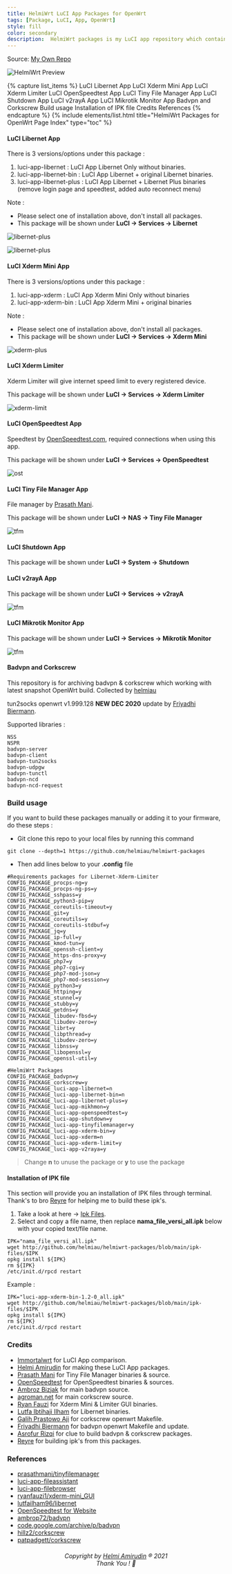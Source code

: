 ```yaml
---
title: HelmiWrt LuCI App Packages for OpenWrt
tags: [Package, LuCI, App, OpenWrt]
style: fill
color: secondary
description:  HelmiWrt packages is my LuCI app repository which contains additional LuCI packages for OpenWrt.
---
```

Source: [My Own Repo](https://github.com/helmiau/helmiwrt-packages)

![HelmiWrt Preview](https://raw.githubusercontent.com/helmiau/helmiau.github.io/master/images/helmiwrt-packages.png)

{% capture list_items %}
LuCI Libernet App
LuCI Xderm Mini App
LuCI Xderm Limiter
LuCI OpenSpeedtest App
LuCI Tiny File Manager App
LuCI Shutdown App
LuCI v2rayA App
LuCI Mikrotik Monitor App
Badvpn and Corkscrew
Build usage
Installation of IPK file
Credits
References
{% endcapture %}
{% include elements/list.html title="HelmiWrt Packages for OpenWrt Page Index" type="toc" %}


#### LuCI Libernet App
There is 3 versions/options under this package :
1. luci-app-libernet : LuCI App Libernet Only without binaries.
2. luci-app-libernet-bin : LuCI App Libernet + original Libernet binaries.
3. luci-app-libernet-plus : LuCI App Libernet + Libernet Plus binaries (remove login page and speedtest, added auto reconnect menu)

Note :
- Please select one of installation above, don't install all packages.
- This package will be shown under **LuCI -> Services -> Libernet**

![libernet-plus](https://raw.githubusercontent.com/helmiau/helmiwrt-packages/main/preview/libernet-prev.png)

![libernet-plus](https://raw.githubusercontent.com/helmiau/helmiwrt-packages/main/preview/libernet-plus-prev.png)


#### LuCI Xderm Mini App
There is 3 versions/options under this package :
1. luci-app-xderm : LuCI App Xderm Mini Only without binaries
2. luci-app-xderm-bin : LuCI App Xderm Mini + original binaries

Note :
- Please select one of installation above, don't install all packages.
- This package will be shown under **LuCI -> Services -> Xderm Mini**

![xderm-plus](https://raw.githubusercontent.com/helmiau/helmiwrt-packages/main/preview/xderm-prev.png)


#### LuCI Xderm Limiter
Xderm Limiter will give internet speed limit to every registered device.

This package will be shown under **LuCI -> Services -> Xderm Limiter**

![xderm-limit](https://raw.githubusercontent.com/helmiau/helmiwrt-packages/main/preview/xderm-limiter-prev.png)


#### LuCI OpenSpeedtest App
Speedtest by [OpenSpeedtest.com](openspeedtest.com), required connections when using this app.

This package will be shown under **LuCI -> Services -> OpenSpeedtest**

![ost](https://raw.githubusercontent.com/helmiau/helmiwrt-packages/main/preview/openspeedtest-prev.png)


#### LuCI Tiny File Manager App
File manager by [Prasath Mani](https://github.com/prasathmani/tinyfilemanager).

This package will be shown under **LuCI -> NAS -> Tiny File Manager**

![tfm](https://raw.githubusercontent.com/helmiau/helmiwrt-packages/main/preview/tinyfilemanager-prev.png)


#### LuCI Shutdown App

This package will be shown under **LuCI -> System -> Shutdown**


#### LuCI v2rayA App

This package will be shown under **LuCI -> Services -> v2rayA**

![tfm](https://raw.githubusercontent.com/helmiau/helmiwrt-packages/main/preview/v2raya-prev.png)



#### LuCI Mikrotik Monitor App

This package will be shown under **LuCI -> Services -> Mikrotik Monitor**

![tfm](https://raw.githubusercontent.com/helmiau/helmiwrt-packages/main/preview/mikhmon-prev.png)




#### Badvpn and Corkscrew
This repository is for archiving badvpn & corkscrew which working with latest snapshot OpenWrt build. Collected by [helmiau](http://www.github.com/helmiau)

tun2socks openwrt v1.999.128 **NEW DEC 2020** update by [Friyadhi Biermann](https://github.com/friyadhibiermann/openwrt_badvpn-tun2socks).

Supported libraries :
```
NSS
NSPR
badvpn-server
badvpn-client
badvpn-tun2socks
badvpn-udpgw
badvpn-tunctl
badvpn-ncd
badvpn-ncd-request
```

### Build usage
If you want to build these packages manually or adding it to your firmware, do these steps :

- Git clone this repo to your local files by running this command

```
git clone --depth=1 https://github.com/helmiau/helmiwrt-packages
```
- Then add lines below to your **.config** file

```
#Requirements packages for Libernet-Xderm-Limiter
CONFIG_PACKAGE_procps-ng=y
CONFIG_PACKAGE_procps-ng-ps=y
CONFIG_PACKAGE_sshpass=y
CONFIG_PACKAGE_python3-pip=y
CONFIG_PACKAGE_coreutils-timeout=y
CONFIG_PACKAGE_git=y
CONFIG_PACKAGE_coreutils=y
CONFIG_PACKAGE_coreutils-stdbuf=y
CONFIG_PACKAGE_jq=y
CONFIG_PACKAGE_ip-full=y
CONFIG_PACKAGE_kmod-tun=y
CONFIG_PACKAGE_openssh-client=y
CONFIG_PACKAGE_https-dns-proxy=y
CONFIG_PACKAGE_php7=y
CONFIG_PACKAGE_php7-cgi=y
CONFIG_PACKAGE_php7-mod-json=y
CONFIG_PACKAGE_php7-mod-session=y
CONFIG_PACKAGE_python3=y
CONFIG_PACKAGE_httping=y
CONFIG_PACKAGE_stunnel=y
CONFIG_PACKAGE_stubby=y
CONFIG_PACKAGE_getdns=y
CONFIG_PACKAGE_libudev-fbsd=y
CONFIG_PACKAGE_libudev-zero=y
CONFIG_PACKAGE_librt=y
CONFIG_PACKAGE_libpthread=y
CONFIG_PACKAGE_libudev-zero=y
CONFIG_PACKAGE_libnss=y
CONFIG_PACKAGE_libopenssl=y
CONFIG_PACKAGE_openssl-util=y

#HelmiWrt Packages
CONFIG_PACKAGE_badvpn=y
CONFIG_PACKAGE_corkscrew=y
CONFIG_PACKAGE_luci-app-libernet=n
CONFIG_PACKAGE_luci-app-libernet-bin=n
CONFIG_PACKAGE_luci-app-libernet-plus=y
CONFIG_PACKAGE_luci-app-mikhmon=y
CONFIG_PACKAGE_luci-app-openspeedtest=y
CONFIG_PACKAGE_luci-app-shutdown=y
CONFIG_PACKAGE_luci-app-tinyfilemanager=y
CONFIG_PACKAGE_luci-app-xderm-bin=y
CONFIG_PACKAGE_luci-app-xderm=n
CONFIG_PACKAGE_luci-app-xderm-limit=y
CONFIG_PACKAGE_luci-app-v2raya=y
```
> Change **n** to unuse the package or **y** to use the package

#### Installation of IPK file
This section will provide you an installation of IPK files through terminal. Thank's to bro [Reyre](https://www.facebook.com/groups/443024392562406/user/100000998540396/) for helping me to build these ipk's.

1. Take a look at here -> [Ipk Files](https://github.com/helmiau/helmiwrt-packages/tree/main/ipk-files).
2. Select and copy a file name, then replace **nama_file_versi_all.ipk** below with your copied text/file name.
```
IPK="nama_file_versi_all.ipk"
wget http://github.com/helmiau/helmiwrt-packages/blob/main/ipk-files/$IPK
opkg install ${IPK}
rm ${IPK}
/etc/init.d/rpcd restart
```

Example :

```
IPK="luci-app-xderm-bin-1.2-0_all.ipk"
wget http://github.com/helmiau/helmiwrt-packages/blob/main/ipk-files/$IPK
opkg install ${IPK}
rm ${IPK}
/etc/init.d/rpcd restart
```

### Credits
- [Immortalwrt](github.com/immortalwrt) for LuCI App comparison.
- [Helmi Amirudin](helmiau.com/about) for making these LuCI App packages.
- [Prasath Mani](https://github.com/prasathmani/tinyfilemanager) for Tiny File Manager binaries & source.
- [OpenSpeedtest](https://github.com/AsrofurRizqi) for OpenSpeedtest binaries & sources.
- [Ambroz Bizjak](https://github.com/ambrop72/badvpn) for main badvpn source.
- [agroman.net](http://www.agroman.net/corkscrew/) for main corkscrew source.
- [Ryan Fauzi](https://github.com/ryanfauzi1/xderm-mini_GUI) for Xderm Mini & Limiter GUI binaries.
- [Lutfa Ibtihaji Ilham](https://github.com/lutfailham96/libernet) for Libernet binaries.
- [Galih Prastowo Aji](https://github.com/hillz2/corkscrew) for corkscrew openwrt Makefile.
- [Friyadhi Biermann](https://github.com/friyadhibiermann/openwrt_badvpn-tun2socks) for badvpn openwrt Makefile and update.
- [Asrofur Rizqi](https://github.com/AsrofurRizqi) for clue to build badvpn & corkscrew packages.
- [Reyre](https://github.com/r3yr3) for building ipk's from this packages.

### References
- [prasathmani/tinyfilemanager](https://github.com/prasathmani/tinyfilemanager)
- [luci-app-fileassistant](https://github.com/immortalwrt/luci/tree/master/applications/luci-app-fileassistant)
- [luci-app-filebrowser](https://github.com/immortalwrt/luci/tree/master/applications/luci-app-filebrowser)
- [ryanfauzi1/xderm-mini_GUI](https://github.com/ryanfauzi1/xderm-mini_GUI)
- [lutfailham96/libernet](https://github.com/lutfailham96/libernet)
- [OpenSpeedtest for Website](http://openspeedtest.com/speed-testing-application-for-your-website.php)
- [ambrop72/badvpn](https://github.com/ambrop72/badvpn/wiki/Tun2socks)
- [code.google.com/archive/p/badvpn](https://code.google.com/archive/p/badvpn/downloads)
- [hillz2/corkscrew](https://github.com/hillz2/corkscrew)
- [patpadgett/corkscrew](https://github.com/patpadgett/corkscrew)

<h6 align="center">Copyright by <a href="http://www.helmiau.com">Helmi Amirudin</a> ® 2021 <br> Thank You ! 🤝</h6>
